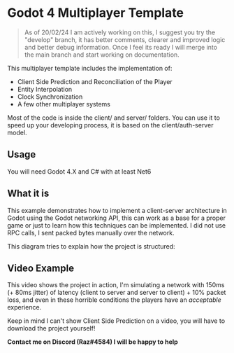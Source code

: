 # Godot 4 Multiplayer Template

> As of 20/02/24 I am actively working on this, I suggest you try the "develop" branch, it has better comments, clearer and improved logic and better debug information. Once I feel its ready I will merge into the main branch and start working on documentation.

This multiplayer template includes the implementation of:

- Client Side Prediction and Reconciliation of the Player
- Entity Interpolation
- Clock Synchronization
- A few other multiplayer systems

Most of the code is inside the client/ and server/ folders.
You can use it to speed up your developing process, it is based on the client/auth-server model.

## Usage
You will need Godot 4.X and C# with at least Net6

## What it is
This example demonstrates how to implement a client-server architecture in Godot using the Godot networking API, this can work as a base for a proper game or just to learn how this techniques can be implemented. I did not use RPC calls, I sent packed bytes manually over the network.

This diagram tries to explain how the project is structured:


## Video Example
This video shows the project in action, I'm simulating a network with 150ms (+ 80ms jitter) of latency (client to server and server to client) + 10% packet loss, and even in these horrible conditions the players have an _acceptable_ experience.


Keep in mind I can't show Client Side Prediction on a video, you will have to download the project yourself!

**Contact me on Discord (Raz#4584) I will be happy to help**
